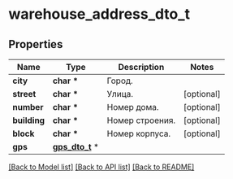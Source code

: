 # warehouse_address_dto_t

## Properties
Name | Type | Description | Notes
------------ | ------------- | ------------- | -------------
**city** | **char \*** | Город. | 
**street** | **char \*** | Улица. | [optional] 
**number** | **char \*** | Номер дома. | [optional] 
**building** | **char \*** | Номер строения. | [optional] 
**block** | **char \*** | Номер корпуса. | [optional] 
**gps** | [**gps_dto_t**](gps_dto.md) \* |  | 

[[Back to Model list]](../README.md#documentation-for-models) [[Back to API list]](../README.md#documentation-for-api-endpoints) [[Back to README]](../README.md)


